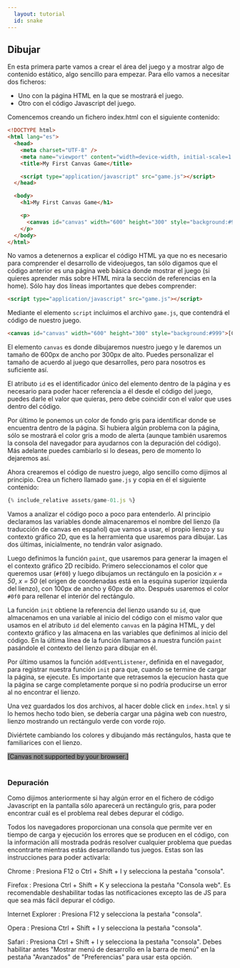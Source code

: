 ```yaml
---
  layout: tutorial
  id: snake
---
```


## Dibujar

En esta primera parte vamos a crear el área del juego y a mostrar algo de contenido estático, algo sencillo para empezar. Para
ello vamos a necesitar dos ficheros:
- Uno con la página HTML en la que se mostrará el juego.
- Otro con el código Javascript del juego.

Comencemos creando un fichero index.html con el siguiente contenido:

``` html
<!DOCTYPE html>
<html lang="es">
  <head>
    <meta charset="UTF-8" />
    <meta name="viewport" content="width=device-width, initial-scale=1.0" />
    <title>My First Canvas Game</title>

    <script type="application/javascript" src="game.js"></script>
  </head>

  <body>
    <h1>My First Canvas Game</h1>

    <p>
      <canvas id="canvas" width="600" height="300" style="background:#999">[Canvas not supported by your browser.]</canvas>
    </p>
  </body>
</html>
```

No vamos a detenernos a explicar el código HTML ya que no es necesario para comprender el desarrollo de videojuegos, tan sólo
digamos que el código anterior es una página web básica donde mostrar el juego (si quieres aprender más sobre HTML mira la
sección de referencias en la home). Sólo hay dos líneas importantes que debes comprender:

``` html
<script type="application/javascript" src="game.js"></script>
```

Mediante el elemento `script` incluimos el archivo `game.js`, que contendrá el código de nuestro juego.

``` html
<canvas id="canvas" width="600" height="300" style="background:#999">[Canvas not supported by your browser.]</canvas>
```

El elemento `canvas` es donde dibujaremos nuestro juego y le daremos un tamaño de 600px de ancho por 300px de alto. Puedes
personalizar el tamaño de acuerdo al juego que desarrolles, pero para nosotros es suficiente así.

El atributo `id` es el identificador único del elemento dentro de la página y es necesario para poder hacer referencia a él
desde el código del juego, puedes darle el valor que quieras, pero debe coincidir con el valor que uses dentro del código.

Por último le ponemos un color de fondo gris para identificar donde se encuentra dentro de la página. Si hubiera algún problema
con la página, sólo se mostrará el color gris a modo de alerta (aunque también usaremos la consola del navegador para ayudarnos
con la depuración del código). Más adelante puedes cambiarlo si lo deseas, pero de momento lo dejaremos así.

Ahora crearemos el código de nuestro juego, algo sencillo como dijimos al principio. Crea un fichero llamado `game.js` y copia
en él el siguiente contenido:

``` javascript
{% include_relative assets/game-01.js %}
```

Vamos a analizar el código poco a poco para entenderlo. Al principio declaramos las variables donde almacenaremos el nombre del
lienzo (la traducción de canvas en español) que vamos a usar, el propio lienzo y su contexto gráfico 2D, que es la herramienta
que usaremos para dibujar. Las dos últimas, inicialmente, no tendrán valor asignado.

Luego definimos la función `paint`, que usaremos para generar la imagen el el contexto gráfico 2D recibido. Primero seleccionamos
el color que queremos usar (`#f00`) y luego dibujamos un rectángulo en la posición *x = 50*, *x = 50* (el origen de coordenadas
está en la esquina superior izquierda del lienzo), con 100px de ancho y 60px de alto. Después usaremos el color `#0f0` para
rellenar el interiór del rectángulo.

La función `init` obtiene la referencia del lienzo usando su `id`, que almacenamos en una variable al inicio del código con el
mismo valor que usamos en el atributo `id` del elemento `canvas` en la página HTML, y del contexto gráfico y las almacena en las
variables que definimos al inicio del código. En la última línea de la función llamamos a nuestra función `paint` pasándole el
contexto del lienzo para dibujar en él.

Por último usamos la función `addEventListener`, definida en el navegador, para registrar nuestra función `init` para que, cuando
se termine de cargar la página, se ejecute. Es importante que retrasemos la ejecucíon hasta que la página se carge completamente
porque si no podría producirse un error al no encontrar el lienzo.

Una vez guardados los dos archivos, al hacer doble click en `index.html` y si lo hemos hecho todo bien, se debería cargar una
página web con nuestro, lienzo mostrando un rectángulo verde con vorde rojo.

Diviértete cambiando los colores y dibujando más rectángulos, hasta que te familiarices con el lienzo.

<div class="game_example">
  <script type="application/javascript" src="assets/game-01.js"></script>
  <canvas id="canvas" width="700" height="350" style="background:#999">[Canvas not supported by your browser.]</canvas>
</div>
<div>&nbsp;</div>

### Depuración

Como dijimos anteriormente si hay algún error en el fichero de código Javascript en la pantalla sólo aparecerá un rectángulo
gris, para poder encontrar cuál es el problema real debes depurar el código.

Todos los navegadores proporcionan una consola que permite ver en tiempo de carga y ejecución los errores que se producen en el
código, con la información allí mostrada podrás resolver cualquier problema que puedas encontrarte mientras estás desarrollando
tus juegos. Estas son las instrucciones para poder activarla:

Chrome
: Presiona F12 o Ctrl + Shift + I y selecciona la pestaña "consola".

Firefox
: Presiona Ctrl + Shift + K y selecciona la pestaña "Consola web". Es recomendable deshabilitar todas las notificaciones excepto
las de JS para que sea más fácil depurar el código.

Internet Explorer
: Presiona F12 y selecciona la pestaña "consola".

Opera
: Presiona Ctrl + Shift + I y selecciona la pestaña "consola".

Safari
: Presiona Ctrl + Shift + I y selecciona la pestaña "consola". Debes habilitar antes "Mostrar menú de desarrollo en la barra de
menú" en la pestaña "Avanzados" de "Preferencias" para usar esta opción.

